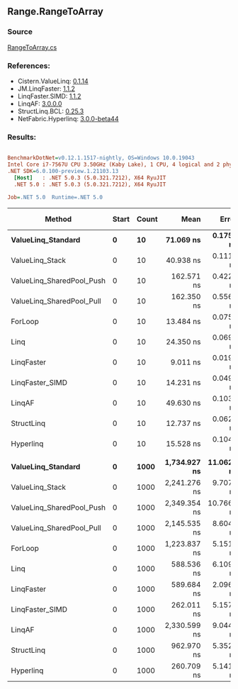 ﻿## Range.RangeToArray

### Source
[RangeToArray.cs](../LinqBenchmarks/Range/RangeToArray.cs)

### References:
- Cistern.ValueLinq: [0.1.14](https://www.nuget.org/packages/Cistern.ValueLinq/0.1.14)
- JM.LinqFaster: [1.1.2](https://www.nuget.org/packages/JM.LinqFaster/1.1.2)
- LinqFaster.SIMD: [1.1.2](https://www.nuget.org/packages/LinqFaster.SIMD/1.0.3)
- LinqAF: [3.0.0.0](https://www.nuget.org/packages/LinqAF/3.0.0.0)
- StructLinq.BCL: [0.25.3](https://www.nuget.org/packages/StructLinq.BCL/0.25.3)
- NetFabric.Hyperlinq: [3.0.0-beta44](https://www.nuget.org/packages/NetFabric.Hyperlinq/3.0.0-beta44)

### Results:
``` ini

BenchmarkDotNet=v0.12.1.1517-nightly, OS=Windows 10.0.19043
Intel Core i7-7567U CPU 3.50GHz (Kaby Lake), 1 CPU, 4 logical and 2 physical cores
.NET SDK=6.0.100-preview.1.21103.13
  [Host]   : .NET 5.0.3 (5.0.321.7212), X64 RyuJIT
  .NET 5.0 : .NET 5.0.3 (5.0.321.7212), X64 RyuJIT

Job=.NET 5.0  Runtime=.NET 5.0  

```
|                    Method | Start | Count |         Mean |      Error |     StdDev | Ratio | RatioSD |  Gen 0 | Gen 1 | Gen 2 | Allocated |
|-------------------------- |------ |------ |-------------:|-----------:|-----------:|------:|--------:|-------:|------:|------:|----------:|
|        **ValueLinq_Standard** |     **0** |    **10** |    **71.069 ns** |  **0.1759 ns** |  **0.1559 ns** |  **5.27** |    **0.03** | **0.0305** |     **-** |     **-** |      **64 B** |
|           ValueLinq_Stack |     0 |    10 |    40.938 ns |  0.1114 ns |  0.1042 ns |  3.04 |    0.02 | 0.0306 |     - |     - |      64 B |
| ValueLinq_SharedPool_Push |     0 |    10 |   162.571 ns |  0.4223 ns |  0.3743 ns | 12.06 |    0.07 | 0.0305 |     - |     - |      64 B |
| ValueLinq_SharedPool_Pull |     0 |    10 |   162.350 ns |  0.5565 ns |  0.4647 ns | 12.05 |    0.07 | 0.0305 |     - |     - |      64 B |
|                   ForLoop |     0 |    10 |    13.484 ns |  0.0755 ns |  0.0706 ns |  1.00 |    0.00 | 0.0306 |     - |     - |      64 B |
|                      Linq |     0 |    10 |    24.350 ns |  0.0698 ns |  0.0618 ns |  1.81 |    0.01 | 0.0497 |     - |     - |     104 B |
|                LinqFaster |     0 |    10 |     9.011 ns |  0.0196 ns |  0.0163 ns |  0.67 |    0.00 | 0.0306 |     - |     - |      64 B |
|           LinqFaster_SIMD |     0 |    10 |    14.231 ns |  0.0497 ns |  0.0465 ns |  1.06 |    0.01 | 0.0306 |     - |     - |      64 B |
|                    LinqAF |     0 |    10 |    49.630 ns |  0.1038 ns |  0.0971 ns |  3.68 |    0.02 | 0.0305 |     - |     - |      64 B |
|                StructLinq |     0 |    10 |    12.737 ns |  0.0628 ns |  0.0556 ns |  0.94 |    0.01 | 0.0306 |     - |     - |      64 B |
|                 Hyperlinq |     0 |    10 |    15.528 ns |  0.1043 ns |  0.0871 ns |  1.15 |    0.01 | 0.0306 |     - |     - |      64 B |
|                           |       |       |              |            |            |       |         |        |       |       |           |
|        **ValueLinq_Standard** |     **0** |  **1000** | **1,734.927 ns** | **11.0628 ns** | **10.3481 ns** |  **1.42** |    **0.01** | **1.9226** |     **-** |     **-** |   **4,024 B** |
|           ValueLinq_Stack |     0 |  1000 | 2,241.276 ns |  9.7074 ns |  8.6054 ns |  1.83 |    0.01 | 3.9177 |     - |     - |   8,200 B |
| ValueLinq_SharedPool_Push |     0 |  1000 | 2,349.354 ns | 10.7667 ns | 10.0712 ns |  1.92 |    0.01 | 1.9226 |     - |     - |   4,024 B |
| ValueLinq_SharedPool_Pull |     0 |  1000 | 2,145.535 ns |  8.6041 ns |  7.6274 ns |  1.75 |    0.01 | 1.9226 |     - |     - |   4,024 B |
|                   ForLoop |     0 |  1000 | 1,223.837 ns |  5.1519 ns |  4.8191 ns |  1.00 |    0.00 | 1.9226 |     - |     - |   4,024 B |
|                      Linq |     0 |  1000 |   588.536 ns |  6.1097 ns |  5.4161 ns |  0.48 |    0.00 | 1.9417 |     - |     - |   4,064 B |
|                LinqFaster |     0 |  1000 |   589.684 ns |  2.0965 ns |  1.6368 ns |  0.48 |    0.00 | 1.9226 |     - |     - |   4,024 B |
|           LinqFaster_SIMD |     0 |  1000 |   262.011 ns |  5.1570 ns |  4.8238 ns |  0.21 |    0.00 | 1.9226 |     - |     - |   4,024 B |
|                    LinqAF |     0 |  1000 | 2,330.599 ns |  9.0445 ns |  8.4603 ns |  1.90 |    0.01 | 1.9226 |     - |     - |   4,024 B |
|                StructLinq |     0 |  1000 |   962.970 ns |  5.3528 ns |  5.0070 ns |  0.79 |    0.01 | 1.9226 |     - |     - |   4,024 B |
|                 Hyperlinq |     0 |  1000 |   260.709 ns |  5.1419 ns |  5.2803 ns |  0.21 |    0.00 | 1.9226 |     - |     - |   4,024 B |
